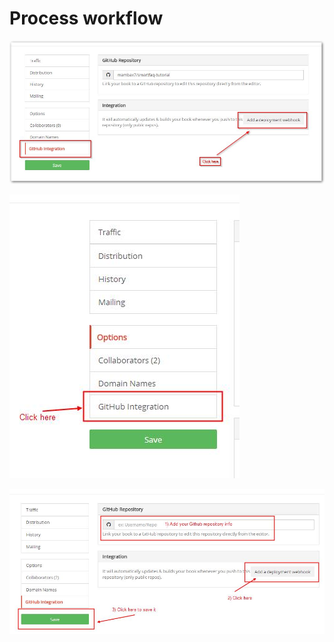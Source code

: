 # Process workflow

![image001.png](../assets/gitbook1.jpg)

![image001.png](../assets/gitbook2.jpg)

![image001.png](../assets/gitbook3.jpg)

